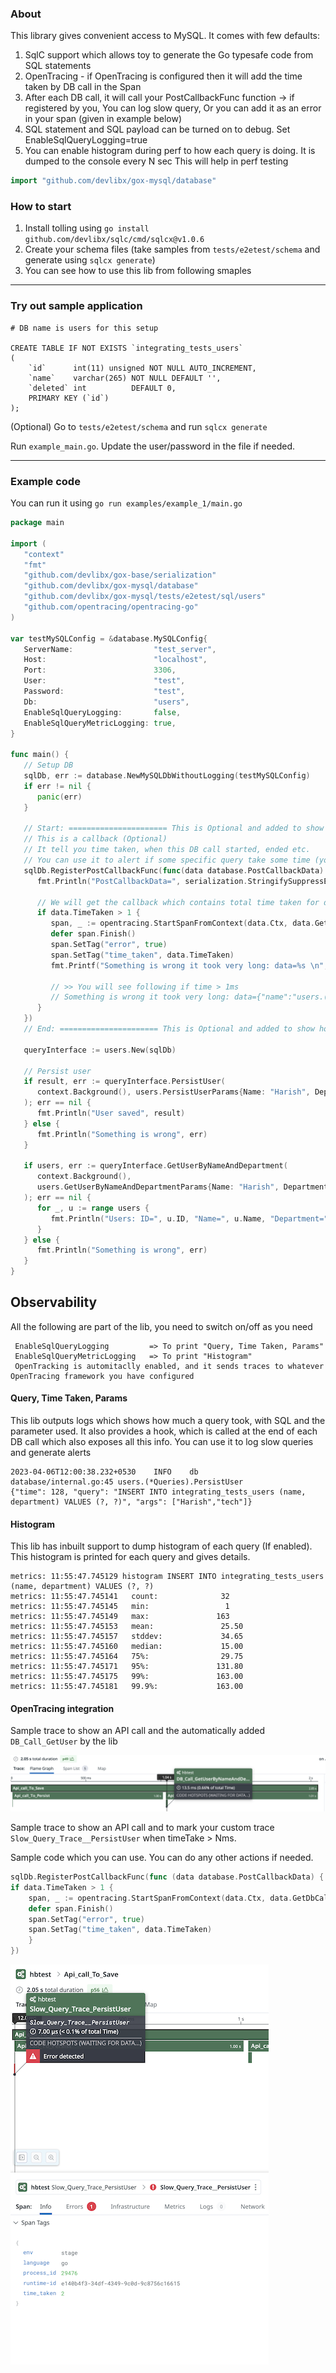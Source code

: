 ### About

This library gives convenient access to MySQL. It comes with few defaults:

1. SqlC support which allows toy to generate the Go typesafe code from SQL statements
2. OpenTracing - if OpenTracing is configured then it will add the time taken by DB call in the Span
3. After each DB call, it will call your PostCallbackFunc function -> if registered by you,
   You can log slow query, Or you can add it as an error in your span (given in example below)
4. SQL statement and SQL payload can be turned on to debug. Set EnableSqlQueryLogging=true
5. You can enable histogram during perf to how each query is doing. It is dumped to the console every N sec
   This will help in perf testing

```go
import "github.com/devlibx/gox-mysql/database"
```

### How to start
1. Install tolling using ```go install github.com/devlibx/sqlc/cmd/sqlcx@v1.0.6```
2. Create your schema files (take samples from ```tests/e2etest/schema``` and generate using ```sqlcx generate```)
3. You can see how to use this lib from following smaples
---

### Try out sample application

```
# DB name is users for this setup

CREATE TABLE IF NOT EXISTS `integrating_tests_users`
(
    `id`      int(11) unsigned NOT NULL AUTO_INCREMENT,
    `name`    varchar(265) NOT NULL DEFAULT '',
    `deleted` int          DEFAULT 0,
    PRIMARY KEY (`id`)
);
```

(Optional) Go to ```tests/e2etest/schema``` and run ```sqlcx generate```

Run ```example_main.go```. Update the user/password in the file if needed.

---

### Example code

You can run it using ```go run examples/example_1/main.go```

```go
package main

import (
   "context"
   "fmt"
   "github.com/devlibx/gox-base/serialization"
   "github.com/devlibx/gox-mysql/database"
   "github.com/devlibx/gox-mysql/tests/e2etest/sql/users"
   "github.com/opentracing/opentracing-go"
)

var testMySQLConfig = &database.MySQLConfig{
   ServerName:                  "test_server",
   Host:                        "localhost",
   Port:                        3306,
   User:                        "test",
   Password:                    "test",
   Db:                          "users",
   EnableSqlQueryLogging:       false,
   EnableSqlQueryMetricLogging: true,
}

func main() {
   // Setup DB
   sqlDb, err := database.NewMySQLDbWithoutLogging(testMySQLConfig)
   if err != nil {
      panic(err)
   }

   // Start: ====================== This is Optional and added to show how can you add trace to slow query ============
   // This is a callback (Optional)
   // It tell you time taken, when this DB call started, ended etc.
   // You can use it to alert if some specific query take some time (you get the name of the query in the payload)
   sqlDb.RegisterPostCallbackFunc(func(data database.PostCallbackData) {
      fmt.Println("PostCallbackData=", serialization.StringifySuppressError(data, "na"))

      // We will get the callback which contains total time taken for debugging
      if data.TimeTaken > 1 {
         span, _ := opentracing.StartSpanFromContext(data.Ctx, data.GetDbCallNameForTracing())
         defer span.Finish()
         span.SetTag("error", true)
         span.SetTag("time_taken", data.TimeTaken)
         fmt.Printf("Something is wrong it took very long: data=%s \n", serialization.StringifySuppressError(data, "na"))

         // >> You will see following if time > 1ms
         // Something is wrong it took very long: data={"name":"users.(*Queries).PersistUser","start_time":1680761853659,"end_time":1680761853672,"time_taken":13,"error":null}
      }
   })
   // End: ====================== This is Optional and added to show how can you add trace to slow query ============

   queryInterface := users.New(sqlDb)

   // Persist user
   if result, err := queryInterface.PersistUser(
      context.Background(), users.PersistUserParams{Name: "Harish", Department: "tech"},
   ); err == nil {
      fmt.Println("User saved", result)
   } else {
      fmt.Println("Something is wrong", err)
   }

   if users, err := queryInterface.GetUserByNameAndDepartment(
      context.Background(),
      users.GetUserByNameAndDepartmentParams{Name: "Harish", Department: "tech"},
   ); err == nil {
      for _, u := range users {
         fmt.Println("Users: ID=", u.ID, "Name=", u.Name, "Department=", u.Department)
      }
   } else {
      fmt.Println("Something is wrong", err)
   }
}
```

## Observability

All the following are part of the lib, you need to switch on/off as you need

```shell
 EnableSqlQueryLogging         => To print "Query, Time Taken, Params"
 EnableSqlQueryMetricLogging   => To print "Histogram"
 OpenTracking is automitaclly enabled, and it sends traces to whatever OpenTracing framework you have configured
```

#### Query, Time Taken, Params

This lib outputs logs which shows how much a query took, with SQL and the parameter used. It also provides a hook,
which is called at the end of each DB call which also exposes all this info.
You can use it to log slow queries and generate alerts

```shell
2023-04-06T12:00:38.232+0530    INFO    db      database/internal.go:45 users.(*Queries).PersistUser    
{"time": 128, "query": "INSERT INTO integrating_tests_users (name, department) VALUES (?, ?)", "args": ["Harish","tech"]}
```

#### Histogram

This lib has inbuilt support to dump histogram of each query (If enabled). This histogram is printed for each query
and gives details.

```shell
metrics: 11:55:47.745129 histogram INSERT INTO integrating_tests_users (name, department) VALUES (?, ?)
metrics: 11:55:47.745141   count:              32
metrics: 11:55:47.745145   min:                 1
metrics: 11:55:47.745149   max:               163
metrics: 11:55:47.745153   mean:               25.50
metrics: 11:55:47.745157   stddev:             34.65
metrics: 11:55:47.745160   median:             15.00
metrics: 11:55:47.745164   75%:                29.75
metrics: 11:55:47.745171   95%:               131.80
metrics: 11:55:47.745175   99%:               163.00
metrics: 11:55:47.745181   99.9%:             163.00
```

#### OpenTracing integration

Sample trace to show an API call and the automatically added ```DB_Call_GetUser``` by the lib

![alt text](https://github.com/devlibx/images/blob/master/Full_API_Call_with_Db_Traces.png?raw=true)

Sample trace to show an API call and to mark your custom trace ```Slow_Query_Trace__PersistUser``` when timeTake > Nms.

Sample code which you can use. You can do any other actions if needed.
```go
sqlDb.RegisterPostCallbackFunc(func (data database.PostCallbackData) {
if data.TimeTaken > 1 {
    span, _ := opentracing.StartSpanFromContext(data.Ctx, data.GetDbCallNameForTracing())
    defer span.Finish()
    span.SetTag("error", true)
    span.SetTag("time_taken", data.TimeTaken)
    }
})
```

![alt text](https://github.com/devlibx/images/blob/master/DB_Traces_with_Error.png)



